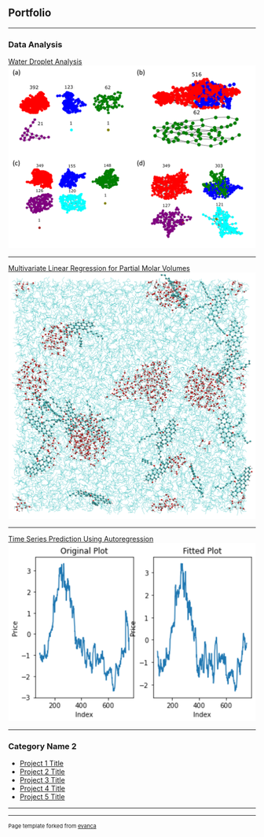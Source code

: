 ## Portfolio

---

### Data Analysis 

[Water Droplet Analysis](/prjs/sample_page.md)
<img src="images/Figure_8.png?raw=true"/>

---
[Multivariate Linear Regression for Partial Molar Volumes](/prjs/sample_page)
<img src="images/mlr.png?raw=true"/>

---
[Time Series Prediction Using Autoregression](/prjs/Note1.html)
<img src="images/autoreg.png?raw=true"/>

---

### Category Name 2

- [Project 1 Title](http://example.com/)
- [Project 2 Title](http://example.com/)
- [Project 3 Title](http://example.com/)
- [Project 4 Title](http://example.com/)
- [Project 5 Title](http://example.com/)

---




---
<p style="font-size:11px">Page template forked from <a href="https://github.com/evanca/quick-portfolio">evanca</a></p>
<!-- Remove above link if you don't want to attibute -->
